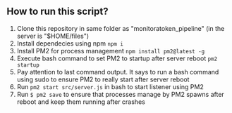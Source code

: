 ## How to run this script?

1. Clone this repository in same folder as "monitoratoken_pipeline" (in the server is "$HOME/files")
1. Install dependecies using npm ```npm i```
1. Install PM2 for process management ```npm install pm2@latest -g```
1. Execute bash command to set PM2 to startup after server reboot ```pm2 startup```
1. Pay attention to last command output. It says to run a bash command using sudo to ensure PM2 to really start after server reboot
1. Run ```pm2 start src/server.js``` in bash to start listener using PM2
1. Run ```$ pm2 save``` to ensure that processes manage by PM2 spawns after reboot and keep them running after crashes
